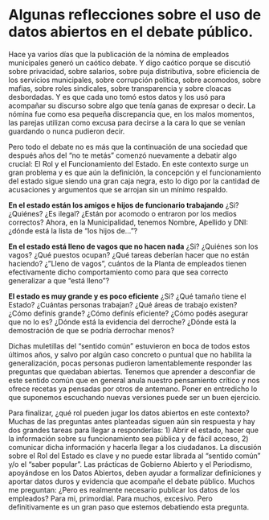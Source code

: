 # Algunas reflecciones sobre el uso de datos abiertos en el debate público.

Hace ya varios días que la publicación de la nómina de empleados municipales generó un caótico debate. Y digo caótico porque se discutió sobre privacidad, sobre salarios, sobre puja distributiva, sobre eficiencia de los servicios municipales, sobre corrupción política, sobre acomodos, sobre mafias, sobre roles sindicales, sobre transparencia y sobre cloacas desbordadas. Y es que cada uno tomó estos datos y los usó para acompañar su discurso sobre algo que tenía ganas de expresar o decir. La nómina fue como esa pequeña discrepancia que, en los malos momentos, las parejas utilizan como excusa para decirse a la cara lo que se venían guardando o nunca pudieron decir.

Pero todo el debate no es más que la continuación de una sociedad que después años del “no te metás” comenzó nuevamente a debatir algo crucial: El Rol y el Funcionamiento del Estado. En este contexto surge un gran problema y es que aún la definición, la concepción y el funcionamiento del estado sigue siendo una gran caja negra, esto lo digo por la cantidad de acusaciones y argumentos que se arrojan sin un mínimo respaldo.

**En el estado están los amigos e hijos de funcionario trabajando** ¿Si? ¿Quiénes? ¿Es ilegal? ¿Están por acomodo o entraron por los medios correctos? Ahora, en la Municipalidad, tenemos Nombre, Apellido y DNI: ¿dónde está la lista de “los hijos de…”?

**En el estado está lleno de vagos que no hacen nada** ¿Si? ¿Quiénes son los vagos? ¿Qué puestos ocupan? ¿Qué tareas deberían hacer que no están haciendo? ¿”Lleno de vagos”, cuántos de la Planta de empleados tienen efectivamente dicho comportamiento como para que sea correcto generalizar a que “está lleno”?

**El estado es muy grande y es poco eficiente** ¿Si? ¿Qué tamaño tiene el Estado? ¿Cuántas personas trabajan? ¿Qué áreas de trabajo existen? ¿Cómo definís grande? ¿Cómo definís eficiente? ¿Cómo podés asegurar que no lo es? ¿Dónde está la evidencia del derroche? ¿Dónde está la demostración de que se podría derrochar menos?

Dichas muletillas del “sentido común” estuvieron en boca de todos estos últimos años, y salvo por algún caso concreto o puntual que no habilita la generalización, pocas personas pudieron lamentablemente responder las preguntas que quedaban abiertas. Tenemos que aprender a desconfiar de este sentido común que en general anula nuestro pensamiento crítico y nos ofrece recetas ya pensadas por otros de antemano. Poner en entredicho lo que suponemos escuchando nuevas versiones puede ser un buen ejercicio.

Para finalizar, ¿qué rol pueden jugar los datos abiertos en este contexto? Muchas de las preguntas antes planteadas siguen aún sin respuesta y hay dos grandes tareas para llegar a responderlas: 1) Abrir el estado, hacer que la información sobre su funcionamiento sea pública y de fácil acceso, 2) comunicar dicha información y hacerla llegar a los ciudadanos. La discusión sobre el Rol del Estado es clave y no puede estar librada al “sentido común” y/o el “saber popular”. Las prácticas de Gobierno Abierto y el Periodismo, apoyándose en los Datos Abiertos, deben ayudar a formalizar definiciones y aportar datos duros y evidencia que acompañe el debate público. Muchos me preguntan: ¿Pero es realmente necesario publicar los datos de los empleados? Para mi, primordial. Para muchos, excesivo. Pero definitivamente es un gran paso que estemos debatiendo esta pregunta.
